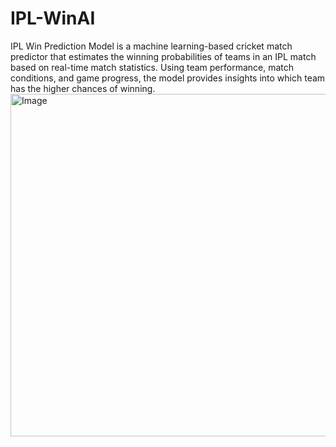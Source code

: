 # IPL-WinAI
IPL Win Prediction Model is a machine learning-based cricket match predictor that estimates the winning probabilities of teams in an IPL match based on real-time match statistics. Using team performance, match conditions, and game progress, the model provides insights into which team has the higher chances of winning.
<img width="548" alt="Image" src="https://github.com/user-attachments/assets/3eebd3b3-6764-4ec3-8787-4a3c8d1ee826" />

